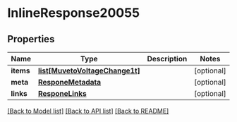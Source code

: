 # InlineResponse20055

## Properties
Name | Type | Description | Notes
------------ | ------------- | ------------- | -------------
**items** | [**list[MuvetoVoltageChange1t]**](MuvetoVoltageChange1t.md) |  | [optional] 
**meta** | [**ResponeMetadata**](ResponeMetadata.md) |  | [optional] 
**links** | [**ResponeLinks**](ResponeLinks.md) |  | [optional] 

[[Back to Model list]](../README.md#documentation-for-models) [[Back to API list]](../README.md#documentation-for-api-endpoints) [[Back to README]](../README.md)


